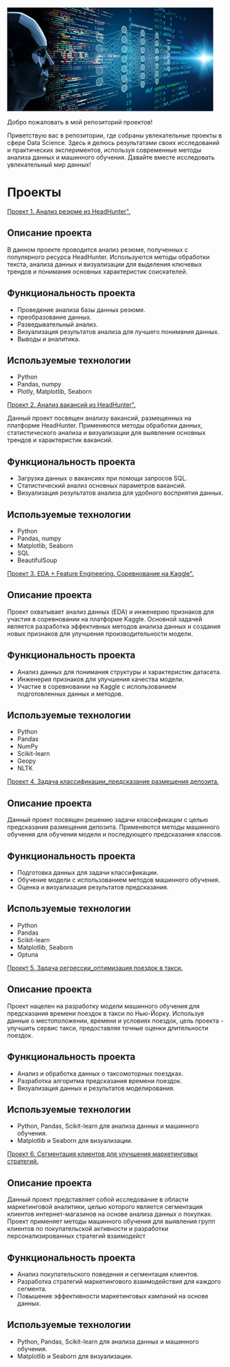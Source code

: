 ![Header](data/image_for_github_DS.webp)

Добро пожаловать в мой репозиторий проектов!

Приветствую вас в репозитории, где собраны увлекательные проекты в сфере Data Science. Здесь я делюсь результатами своих исследований и практических экспериментов, используя современные методы анализа данных и машинного обучения. Давайте вместе исследовать увлекательный мир данных!

# Проекты

[Проект 1. Анализ резюме из HeadHunter".](https://github.com/DenisBaburin/DS_projects/tree/main/PROJECT-1_Анализ%20резюме%20из%20HeadHunter)

## Описание проекта

В данном проекте проводится анализ резюме, полученных с популярного ресурса HeadHunter. Используются методы обработки текста, анализа данных и визуализации для выделения ключевых трендов и понимания основных характеристик соискателей.

## Функциональность проекта

- Проведение анализа базы данных резюме.
- преобразование данных.
- Разведывательный анализ.
- Визуализация результатов анализа для лучшего понимания данных.
- Выводы и аналитика.

## Используемые технологии

- Python
- Pandas, numpy
- Plotly, Matplotlib, Seaborn

[Проект 2. Анализ вакансий из HeadHunter".](https://github.com/DenisBaburin/DS_projects/tree/main/PROJECT-2_Анализ%20вакансий%20из%20HeadHunter)

Данный проект посвящен анализу вакансий, размещенных на платформе HeadHunter. Применяются методы обработки данных, статистического анализа и визуализации для выявления основных трендов и характеристик вакансий.

## Функциональность проекта

- Загрузка данных о вакансиях при помощи запросов SQL.
- Статистический анализ основных параметров вакансий.
- Визуализация результатов анализа для удобного восприятия данных.

## Используемые технологии

- Python
- Pandas, numpy
- Matplotlib, Seaborn
- SQL
- BeautifulSoup

[Проект 3. EDA + Feature Engineering. Соревнование на Kaggle".](https://github.com/DenisBaburin/DS_projects/tree/main/PROJECT-3_EDA%20%2B%20Feature%20Engineering.%20Соревнование%20на%20Kaggle)

## Описание проекта

Проект охватывает анализ данных (EDA) и инженерию признаков для участия в соревновании на платформе Kaggle. Основной задачей является разработка эффективных методов анализа данных и создания новых признаков для улучшения производительности модели.

## Функциональность проекта

- Анализ данных для понимания структуры и характеристик датасета.
- Инженерия признаков для улучшения качества модели.
- Участие в соревновании на Kaggle с использованием подготовленных данных и методов.

## Используемые технологии

- Python
- Pandas
- NumPy
- Scikit-learn
- Geopy
- NLTK

[Проект 4. Задача классификации_предсказание размещения депозита.](https://github.com/DenisBaburin/DS_projects/tree/main/PROJECT-4_Задача%20классификации_предсказание%20размещения%20депозита)

## Описание проекта

Данный проект посвящен решению задачи классификации с целью предсказания размещения депозита. Применяются методы машинного обучения для обучения модели и последующего предсказания классов.

## Функциональность проекта

- Подготовка данных для задачи классификации.
- Обучение модели с использованием методов машинного обучения.
- Оценка и визуализация результатов предсказания.

## Используемые технологии

- Python
- Pandas
- Scikit-learn
- Matplotlib, Seaborn
- Optuna

[Проект 5. Задача регрессии_оптимизация поездок в такси.](https://github.com/DenisBaburin/DS_projects/tree/main/PROJECT-4_Задача%20классификации_предсказание%20размещения%20депозита)

## Описание проекта

Проект нацелен на разработку модели машинного обучения для предсказания времени поездок в такси по Нью-Йорку. Используя данные о местоположении, времени и условиях поездок, цель проекта - улучшить сервис такси, предоставляя точные оценки длительности поездок.

## Функциональность проекта

- Анализ и обработка данных о таксомоторных поездках.
- Разработка алгоритма предсказания времени поездок.
- Визуализация данных и результатов моделирования.

## Используемые технологии

- Python, Pandas, Scikit-learn для анализа данных и машинного обучения.
- Matplotlib и Seaborn для визуализации.

[Проект 6. Сегментация клиентов для улучшения маркетинговых стратегий.](https://github.com/DenisBaburin/DS_projects/tree/main/PROJECT-4_Задача%20классификации_предсказание%20размещения%20депозита)

## Описание проекта

Данный проект представляет собой исследование в области маркетинговой аналитики, целью которого является сегментация клиентов интернет-магазинов на основе анализа данных о покупках. Проект применяет методы машинного обучения для выявления групп клиентов по покупательской активности и разработки персонализированных стратегий взаимодейст

## Функциональность проекта

- Анализ покупательского поведения и сегментация клиентов.
- Разработка стратегий маркетингового взаимодействия для каждого сегмента.
- Повышение эффективности маркетинговых кампаний на основе данных.

## Используемые технологии

- Python, Pandas, Scikit-learn для анализа данных и машинного обучения.
- Matplotlib и Seaborn для визуализации.
